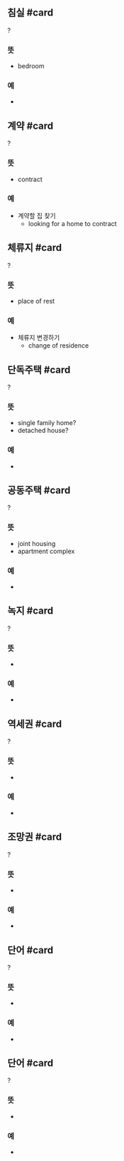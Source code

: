 ## 침실 #card
?
### 뜻
- bedroom
### 예
-

## 계약 #card
?
### 뜻
- contract
### 예
- 계약할 집 찾기
	- looking for a home to contract

## 체류지 #card
?
### 뜻
- place of rest
### 예
- 체류지 변경하기
	- change of residence

## 단독주택 #card
?
### 뜻
- single family home?
- detached house?
### 예
-

## 공동주택 #card
?
### 뜻
- joint housing
- apartment complex
### 예
-

## 녹지 #card
?
### 뜻
-
### 예
-

## 역세권 #card
?
### 뜻
-
### 예
-

## 조망권 #card
?
### 뜻
- 
### 예
-

## 단어 #card
?
### 뜻
-
### 예
-

## 단어 #card
?
### 뜻
-
### 예
-




